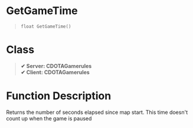 # GetGameTime
> `float GetGameTime()`
# Class
> __✔ Server: CDOTAGamerules__  
> __✔ Client: CDOTAGamerules__  
# Function Description
Returns the number of seconds elapsed since map start. This time doesn't count up when the game is paused
